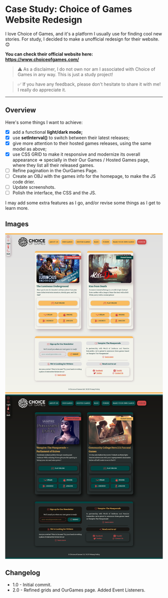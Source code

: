 # Case Study: Choice of Games Website Redesign

I love Choice of Games, and it's a platform I usually use for finding cool new stories. For study, I decided to make a unofficial redesign for their website. 😊

**You can check their official website here: https://www.choiceofgames.com/**

> ⚠️ As a disclaimer, I do not own nor am I associated with Choice of Games in any way. This is just a study project!

> ✅ If you have any feedback, please don't hesitate to share it with me! I really do appreciate it.

---

## Overview

Here's some things I want to achieve:

- [x] add a functional **light/dark mode;**
- [x] use **setInterval()** to switch between their latest releases;
- [x] give more attention to their hosted games releases, using the same model as above;
- [x] use CSS GRID to make it responsive and modernize its overall appearance => specially in their Our Games / Hosted Games page, where they list all their released games.
- [ ] Refine pagination in the OurGames Page.
- [ ] Create an OBJ with the games info for the homepage, to make the JS code drier.
- [ ] Update screenshots.
- [ ] Polish the interface, the CSS and the JS.

I may add some extra features as I go, and/or revise some things as I get to learn more.

## Images

![Full Page Screenshot](./images/screenshot1.png)
![Dark Mode Screenshot](./images/screenshot2.png)

## Changelog

- 1.0 - Initial commit.
- 2.0 - Refined grids and OurGames page. Added Event Listeners.

